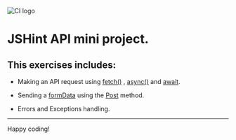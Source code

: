 ![CI logo](https://codeinstitute.s3.amazonaws.com/fullstack/ci_logo_small.png)

# JSHint API mini project.

## This exercises includes:

- Making an API request using [fetch()](https://developer.mozilla.org/en-US/docs/Web/API/Fetch_API/Using_Fetch) , [async()](https://developer.mozilla.org/en-US/docs/Web/JavaScript/Reference/Statements/async_function) and [await](https://developer.mozilla.org/en-US/docs/Web/JavaScript/Reference/Operators/await).

- Sending a [formData](https://developer.mozilla.org/en-US/docs/Learn/Forms/Sending_forms_through_JavaScript) using the [Post](https://developer.mozilla.org/en-US/docs/Web/HTTP/Methods/POST) method.

- Errors and Exceptions handling.

---

Happy coding!
